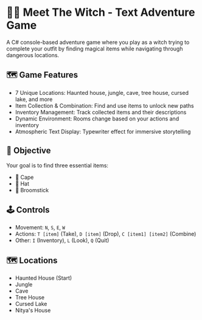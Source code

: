 # 🧙‍♀️ Meet The Witch - Text Adventure Game

A C# console-based adventure game where you play as a witch trying to complete your outfit by finding magical items while navigating through dangerous locations.

## 🗺️ Game Features
- 7 Unique Locations: Haunted house, jungle, cave, tree house, cursed lake, and more
- Item Collection & Combination: Find and use items to unlock new paths
- Inventory Management: Track collected items and their descriptions
- Dynamic Environment: Rooms change based on your actions and inventory
- Atmospheric Text Display: Typewriter effect for immersive storytelling

## 🎯 Objective
Your goal is to find three essential items:
- 🔴 Cape
- 🎩 Hat
- 🧹 Broomstick

## 🕹️ Controls
- Movement: `N`, `S`, `E`, `W`
- Actions: `T [item]` (Take), `D [item]` (Drop), `C [item1] [item2]` (Combine)
- Other: `I` (Inventory), `L` (Look), `Q` (Quit)

## 🗺️ Locations
- Haunted House (Start)
- Jungle
- Cave  
- Tree House
- Cursed Lake
- Nitya's House
